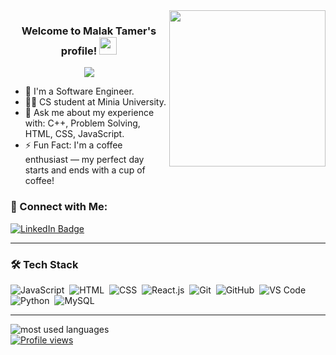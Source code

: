 <img width="250" align="right" src="https://c.tenor.com/_DOBjnGspYAAAAAM/code-coding.gif">

<h3 align="center">
  Welcome to Malak Tamer's profile!
  <img src="https://media.giphy.com/media/hvRJCLFzcasrR4ia7z/giphy.gif" width="28">
</h3>

<p align="center">
  <a href="https://github.com/DenverCoder1/readme-typing-svg">
    <img src="https://readme-typing-svg.herokuapp.com/?lines=Front-End%20Web%20Developer;Always%20learning%20new%20things&font=Fira%20Code&center=true&width=440&height=45&color=f75c7e&vCenter=true&size=22">
  </a>
</p> 

- 🏢 I'm a Software Engineer.
- 👩‍💻 CS student at Minia University.
- 💬 Ask me about my experience with: C++, Problem Solving, HTML, CSS, JavaScript.
- ⚡ Fun Fact: I'm a coffee enthusiast — my perfect day starts and ends with a cup of coffee!

### 🔗 Connect with Me:

<a href="https://www.linkedin.com/in/malak-tamer-922b17356">
  <img src="https://img.shields.io/badge/-Malak%20Tamer-0077B5?style=for-the-badge&logo=Linkedin&logoColor=white" alt="LinkedIn Badge"/>
</a>

<!-- أضيفي رابط فيسبوك أو أي سوشيال تاني تحبيه هنا -->

---

### 🛠️ Tech Stack
![JavaScript](https://img.shields.io/badge/-JavaScript-05122A?style=flat&logo=javascript)&nbsp;
![HTML](https://img.shields.io/badge/-HTML-05122A?style=flat&logo=HTML5)&nbsp;
![CSS](https://img.shields.io/badge/-CSS-05122A?style=flat&logo=CSS3&logoColor=1572B6)&nbsp;
![React.js](https://img.shields.io/badge/-React-05122A?style=flat&logo=react)&nbsp;
![Git](https://img.shields.io/badge/-Git-05122A?style=flat&logo=git)&nbsp;
![GitHub](https://img.shields.io/badge/-GitHub-05122A?style=flat&logo=github)&nbsp;
![VS Code](https://img.shields.io/badge/-Visual%20Studio%20Code-05122A?style=flat&logo=visual-studio-code&logoColor=007ACC)&nbsp;
![Python](https://img.shields.io/badge/-Python-05122A?style=flat&logo=python)&nbsp;
![MySQL](https://img.shields.io/badge/-MySQL-05122A?style=flat&logo=mysql)&nbsp;

---

<img align="left" src="https://github-readme-stats.vercel.app/api/top-langs?username=malaktamer773&show_icons=true&locale=en&layout=compact&theme=radical" alt="most used languages" />

<br>

<a href="https://komarev.com/ghpvc/?username=malaktamer773&style=for-the-badge">
  <img src="https://komarev.com/ghpvc/?username=malaktamer773&style=for-the-badge" alt="Profile views"/>
</a>



